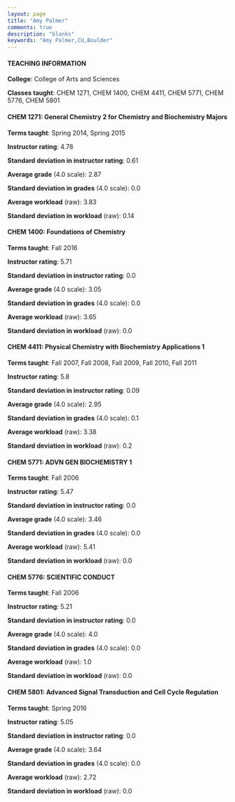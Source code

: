 ```yaml
---
layout: page
title: "Amy Palmer" 
comments: true
description: "blanks"
keywords: "Amy Palmer,CU,Boulder"
---
```

<head>
<script src="https://ajax.googleapis.com/ajax/libs/jquery/2.1.3/jquery.min.js"></script>
<script src="https://dl.dropboxusercontent.com/s/pc42nxpaw1ea4o9/highcharts.js?dl=0"></script>
<!-- <script src="../assets/js/highcharts.js"></script> -->
<style type="text/css">@font-face {
	font-family: "Bebas Neue";
	src: url(https://www.filehosting.org/file/details/544349/BebasNeue Regular.otf) format("opentype");
	}
	h1.Bebas { 
		font-family: "Bebas Neue", Verdana, Tahoma;
	}
</style>
</head>
	   
#### TEACHING INFORMATION

**College**: College of Arts and Sciences

**Classes taught**: CHEM 1271, CHEM 1400, CHEM 4411, CHEM 5771, CHEM 5776, CHEM 5801

#### CHEM 1271: General Chemistry 2 for Chemistry and Biochemistry Majors

**Terms taught**: Spring 2014, Spring 2015

**Instructor rating**: 4.78

**Standard deviation in instructor rating**: 0.61

**Average grade** (4.0 scale): 2.87

**Standard deviation in grades** (4.0 scale): 0.0

**Average workload** (raw): 3.83

**Standard deviation in workload** (raw): 0.14

#### CHEM 1400: Foundations of Chemistry

**Terms taught**: Fall 2016

**Instructor rating**: 5.71

**Standard deviation in instructor rating**: 0.0

**Average grade** (4.0 scale): 3.05

**Standard deviation in grades** (4.0 scale): 0.0

**Average workload** (raw): 3.65

**Standard deviation in workload** (raw): 0.0

#### CHEM 4411: Physical Chemistry with Biochemistry Applications 1

**Terms taught**: Fall 2007, Fall 2008, Fall 2009, Fall 2010, Fall 2011

**Instructor rating**: 5.8

**Standard deviation in instructor rating**: 0.09

**Average grade** (4.0 scale): 2.95

**Standard deviation in grades** (4.0 scale): 0.1

**Average workload** (raw): 3.38

**Standard deviation in workload** (raw): 0.2

#### CHEM 5771: ADVN GEN BIOCHEMISTRY 1

**Terms taught**: Fall 2006

**Instructor rating**: 5.47

**Standard deviation in instructor rating**: 0.0

**Average grade** (4.0 scale): 3.46

**Standard deviation in grades** (4.0 scale): 0.0

**Average workload** (raw): 5.41

**Standard deviation in workload** (raw): 0.0

#### CHEM 5776: SCIENTIFIC CONDUCT

**Terms taught**: Fall 2006

**Instructor rating**: 5.21

**Standard deviation in instructor rating**: 0.0

**Average grade** (4.0 scale): 4.0

**Standard deviation in grades** (4.0 scale): 0.0

**Average workload** (raw): 1.0

**Standard deviation in workload** (raw): 0.0

#### CHEM 5801: Advanced Signal Transduction and Cell Cycle Regulation

**Terms taught**: Spring 2016

**Instructor rating**: 5.05

**Standard deviation in instructor rating**: 0.0

**Average grade** (4.0 scale): 3.64

**Standard deviation in grades** (4.0 scale): 0.0

**Average workload** (raw): 2.72

**Standard deviation in workload** (raw): 0.0

